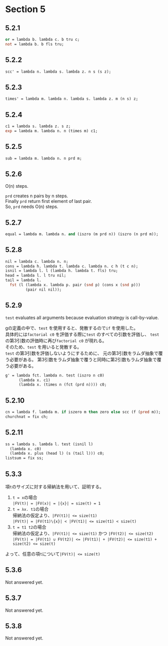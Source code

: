 # Section 5

## 5.2.1

```ocaml
or = lambda b. lambda c. b tru c;
not = lambda b. b fls tru;
```

## 5.2.2

```ocaml
scc' = lambda n. lambda s. lambda z. n s (s z);
```

## 5.2.3

```ocaml
times' = lambda m. lambda n. lambda s. lambda z. m (n s) z;
```

## 5.2.4

```ocaml
c1 = lambda s. lambda z. s z;
exp = lambda m. lambda n. n (times m) c1;
```

## 5.2.5

```ocaml
sub = lambda m. lambda n. n prd m;
```

## 5.2.6

O(n) steps.  
  
```prd``` creates n pairs by n steps.  
Finally ```prd``` return first element of last pair.  
So, ```prd``` needs O(n) steps.  

## 5.2.7

```ocaml
equal = lambda m. lambda n. and (iszro (m prd n)) (iszro (n prd m));
```

## 5.2.8

```ocaml
nil = lambda c. lambda n. n;
cons = lambda h. lambda t. lambda c. lambda n. c h (t c n);
isnil = lambda l. l (lambda h. lambda t. fls) tru;
head = lambda l. l tru nil;
tail = lambda l.
  fst (l (lambda x. lambda p. pair (snd p) (cons x (snd p)))
         (pair nil nil));
```

## 5.2.9

```test``` evaluates all arguments because evaluation strategy is call-by-value.  

gの定義の中で、```test``` を使用すると、発散するので```if``` を使用した。  
具体的には```factorial c0``` を評価する際に```test``` のすべての引数を評価し、
```test``` の第3引数の評価時に再び```factorial c0``` が現れる。  
そのため、```test``` を用いると発散する。  
```test``` の第3引数を評価しないようにするために、
元の第3引数をラムダ抽象で覆う必要がある。
第3引数をラムダ抽象で覆うと同時に第2引数もラムダ抽象で覆う必要がある。

```ocaml
g' = lambda fct. lambda n. test (iszro n c0)
      (lambda x. c1)
      (lambda x. (times n (fct (prd n)))) c0;
```

## 5.2.10

```ocaml
cn = lambda f. lambda m. if iszero m then zero else scc (f (pred m));
churchnat = fix ch;
```

## 5.2.11

```ocaml
ss = lambda s. lambda l. test (isnil l)
  (lambda x. c0)
  (lambda x. plus (head l) (s (tail l))) c0;
listsum = fix ss;
```

## 5.3.3

項```t```のサイズに対する帰納法を用いて、証明する。  
1. ```t = x```の場合  
```|FV(t)| = |FV(x)| = |{x}| = size(t) = 1```
2. ```t = λx. t1```の場合  
帰納法の仮定より、```|FV(t1)| <= size(t1)```  
```|FV(t)| = |FV(t1)\{x}| < |FV(t1)| <= size(t1) < size(t)```
3. ```t = t1 t2```の場合  
帰納法の仮定より、```|FV(t1)| <= size(t1)``` かつ ```|FV(t2)| <= size(t2)```  
```|FV(t)| = |FV(t1) ∪ FV(t2)| <= |FV(t1)| + |FV(t2)| <= size(t1) + size(t2) <= size(t)```  
  
よって、任意の項```t```について```|FV(t)| <= size(t)```

## 5.3.6

Not answered yet.

## 5.3.7

Not answered yet.

## 5.3.8

Not answered yet.
